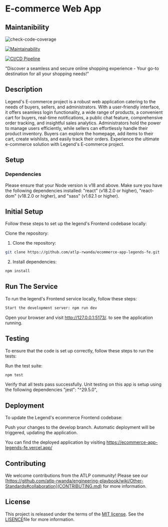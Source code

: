 # E-commerce Web App

## Maintanibility

![check-code-coverage](https://img.shields.io/badge/code--coverage-60.57%25-orange)

[![Maintainability](https://api.codeclimate.com/v1/badges/6295162785e9ca59c83f/maintainability)](https://codeclimate.com/github/atlp-rwanda/ecommerce-app-legends-fe/maintainability)

[![CI/CD Pipeline](https://github.com/atlp-rwanda/ecommerce-app-legends-fe/actions/workflows/testing.yml/badge.svg)](https://github.com/atlp-rwanda/ecommerce-app-legends-fe/actions/workflows/testing.yml)

"Discover a seamless and secure online shopping experience - Your go-to destination for all your shopping needs!"

## Description

Legend's E-commerce project is a robust web application catering to the needs of buyers, sellers, and administrators. With a user-friendly interface, it offers seamless login functionality, a wide range of products, a convenient cart for buyers, real-time notifications, a public chat feature, comprehensive order tracking, and insightful sales analytics. Administrators hold the power to manage users efficiently, while sellers can effortlessly handle their product inventory. Buyers can explore the homepage, add items to their cart, create wishlists, and easily track their orders. Experience the ultimate e-commerce solution with Legend's E-commerce project.

## Setup

### Dependencies

Please ensure that your Node version is v18 and above.
Make sure you have the following dependencies installed:
"react" (v18.2.0 or higher), "react-dom" (v18.2.0 or higher), and "sass" (v1.62.1 or higher).

## Initial Setup

Follow these steps to set up the legend's Frontend codebase locally:

Clone the repository:

1. Clone the repository:

```bash
git clone https://github.com/atlp-rwanda/ecommerce-app-legends-fe.git
```

2. Install dependencies:

```bash
npm install
```

## Run The Service

To run the legend's Frontend service locally, follow these steps:

```bash
Start the development server: npm run dev
```

Open your browser and visit http://127.0.0.1:5173/. to see the application running.

## Testing

To ensure that the code is set up correctly, follow these steps to run the tests:

Run the test suite:

```bash
npm test
```

Verify that all tests pass successfully.
Unit testing on this app is setup using the following dependencies "jest": "^29.5.0",

## Deployment

To update the Legend's ecommerce Frontend codebase:

Push your changes to the develop branch.
Automatic deployment will be triggered, updating the application.

You can find the deployed application by visiting https://ecommerce-app-legends-fe.vercel.app/

## Contributing

We welcome contributions from the ATLP community! Please see our [https://github.com/atlp-rwanda/engineering-playbook/wiki/Other-Standards#collaboration](CONTRIBUTING.md) for more information.

## License

This project is released under the terms of the [MIT license](LICENSE). See the [LISENCE](LICENSE)file for more information.
